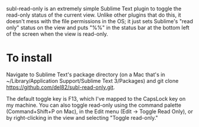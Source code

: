 subl-read-only is an extremely simple Sublime Text plugin to toggle the read-only status of the current view.  Unlike other plugins that do this, it doesn't mess with the file permissions in the OS; it just sets Sublime's "read only" status on the view and puts "%%" in the status bar at the bottom left of the screen when the view is read-only.  

To install
===========

Navigate to Sublime Text's package directory (on a Mac that's in ~/Library/Application Support/Sublime Text 3/Packages) and git clone https://github.com/del82/subl-read-only.git.  

The default toggle key is F13, which I've mapped to the CapsLock key on my machine.  You can also toggle read-only using the command palette (Command+Shift+P on Mac), in the Edit menu (Edit -> Toggle Read Only), or by right-clicking in the view and selecting "Toggle read-only."


